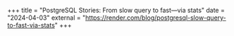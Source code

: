 +++
title = "PostgreSQL Stories: From slow query to fast—via stats"
date = "2024-04-03"
external = "https://render.com/blog/postgresql-slow-query-to-fast-via-stats"
+++
